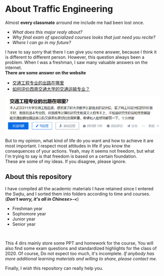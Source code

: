 # About Traffic Engineering
Almost **every classmate** arround me include me had been lost once.
- *What does this major realy about?*
- *Why final exam of specialized courses looks that just need you recite?*
 - *Where I can go in my future?*

I have to say sorry that there I can give you none answer, because I think it is different to different person. However, this question always been a problem. When I was a freshman, I saw many valuable answers on the internet.
<br>**There are some answer on the website** 
<br>
- [交通工程专业的出路在哪里](https://www.zhihu.com/question/388703030)
- [如何评价西南交通大学的交通运输专业？](https://www.zhihu.com/question/326403912/answer/709236338)

[![](/assets/img/where.jpg "where")](https://www.zhihu.com/question/388703030)

But to my opinion, what kind of life do you want and how to achieve it are most important. I respect most attitudes in life if you know the consequences of your actions. Yeah, may it seems not freedom, but what I'm trying to say is that freedom is based on a certain foundation. 
<BR>These are some of my ideas. If you disagree, please ignore.
<br>

## About this repository

I have compiled all the academic materials I have retained since I entered the Swjtu, and I sorted them into folders according to time and courses.(***Don't worry, it's all in Chinese>-<***)
<br>
- Freshman year
- Sophomore year
- Junior year
- Senior year
<br>

This 4 dirs mainly store some PPT and homework for the course, You will also find some exam questions and standardized highlights for the class of 2020. Of course, Do not expect too much, it's incomplete. *If anybody has more additional learning materials and willing to share, please contact me.* 
<br>

Finally, I wish this repository can really help you. 














